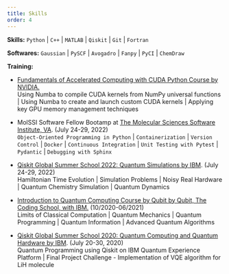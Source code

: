 ```yaml
---
title: Skills
order: 4
---
```



**Skills:** `Python` | `C++` | `MATLAB` | `Qiskit` | `Git` | `Fortran`

**Softwares:** `Gaussian` | `PySCF` | `Avogadro` | `Fanpy` | `PyCI` | `ChemDraw`  

**Training:**
- [Fundamentals of Accelerated Computing with CUDA Python Course by NVIDIA.](https://courses.nvidia.com/courses/course-v1:DLI+C-AC-02+V1/)   
  Using Numba to compile CUDA kernels from NumPy universal functions | Using Numba to create and launch custom CUDA kernels | Applying key GPU memory management techniques  
  
- MolSSI Software Fellow Bootamp at [The Molecular Sciences Software Institute, VA](https://molssi.org/fellowship/). (July 24-29, 2022)     
  `Object-Oriented Programming in Python` | `Containerization` | `Version Control` | `Docker` | `Continuous Integration` | `Unit Testing with Pytest` | `Pydantic` | `Debugging with Sphinx`   
  
- [Qiskit Global Summer School 2022: Quantum Simulations by IBM](https://qiskit.org/learn/summer-school/quantum-simulation-summer-school-2022/). (July 24-29, 2022)    
  Hamiltonian Time Evolution | Simulation Problems | Noisy Real Hardware | Quantum Chemistry Simulation | Quantum Dynamics       
  
- [Introduction to Quantum Computing Course by Qubit by Qubit, The Coding School, with IBM.](https://www.qubitbyqubit.org/) (10/2020-06/2021)   
  Limits of Classical Computation | Quantum Mechanics | Quantum Programming | Quantum Information | Advanced Quantum Algorithms  
  
- [Qiskit Global Summer School 2020: Quantum Computing and Quantum Hardware by IBM](https://qiskit.org/learn/summer-school/introduction-to-quantum-computing-and-quantum-hardware-2020). (July 20-30, 2020)    
  Quantum Programming using Qiskit on IBM Quantum Experience Platform | Final Project Challenge - Implementation of VQE algorithm for LiH molecule   
  
